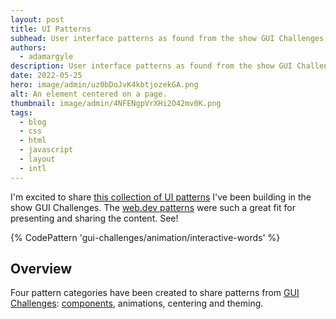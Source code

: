 ```yaml
---
layout: post
title: UI Patterns
subhead: User interface patterns as found from the show GUI Challenges; components, animations, centering and theming.
authors:
  - adamargyle
description: User interface patterns as found from the show GUI Challenges; components, animations, centering and theming.
date: 2022-05-25
hero: image/admin/uz0bDoJvK4kbtjozekGA.png
alt: An element centered on a page.
thumbnail: image/admin/4NFENgpVrXHi2O42mv0K.png
tags:
  - blog
  - css
  - html
  - javascript
  - layout
  - intl
---
```


I'm excited to share [this collection of UI patterns](/patterns/gui-challenges/)
I've been building in the show GUI Challenges. The [web.dev
patterns](/patterns/) were such a great fit for presenting and sharing the
content. See!

{% CodePattern 'gui-challenges/animation/interactive-words' %}

## Overview

Four pattern categories have been created to share patterns from [GUI
Challenges](https://github.com/argyleink/gui-challenges):
[components](/patterns/gui-challenges/#:~:text=Layout%20Patterns-,Animation,-Animated%20Letters),
animations, centering and theming.
